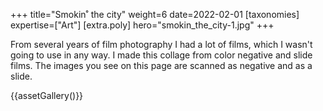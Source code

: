 +++
title="Smokin˚ the city"
weight=6
date=2022-02-01
[taxonomies]
expertise=["Art"]
[extra.poly]
hero="smokin_the_city-1.jpg"
+++

From several years of film photography I had a lot of films, which I wasn't going to use in any way. I made this collage from color negative and slide films. The images you see on this page are scanned as negative and as a slide.

{{assetGallery()}}